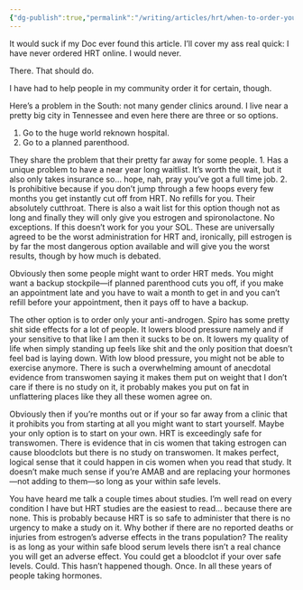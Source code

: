 ```yaml
---
{"dg-publish":true,"permalink":"/writing/articles/hrt/when-to-order-your-hrt-online/","tags":["Article"]}
---
```




It would suck if my Doc ever found this article. I’ll cover my ass real quick: I have never ordered HRT online. I would never. 

There. That should do.

I have had to help people in my community order it for certain, though.

Here’s a problem in the South: not many gender clinics around. I live near a pretty big city in Tennessee and even here there are three or so options. 
1. Go to the huge world reknown hospital.
2. Go to a planned parenthood. 

They share the problem that their pretty far away for some people. 1. Has a unique problem to have a near year long waitlist. It’s worth the wait, but it also only takes insurance so… hope, nah, pray you’ve got a full time job. 2. Is prohibitive because if you don’t jump through a few hoops every few months you get instantly cut off from HRT. No refills for you. Their absolutely cutthroat. There is also a wait list for this option though not as long and finally they will only give you estrogen and spironolactone. No exceptions. If this doesn’t work for you your SOL. These are universally agreed to be the worst administration for HRT and, ironically, pill estrogen is by far the most dangerous option available and will give you the worst results, though by how much is debated.

Obviously then some people might want to order HRT meds. You might want a backup stockpile—if planned parenthood cuts you off, if you make an appointment late and you have to wait a month to get in and you can’t refill before your appointment, then it pays off to have a backup. 

The other option is to order only your anti-androgen. Spiro has some pretty shit side effects for a lot of people. It lowers blood pressure namely and if your sensitive to that like I am then it sucks to be on. It lowers my quality of life when simply standing up feels like shit and the only position that doesn’t feel bad is laying down. With low blood pressure, you might not be able to exercise anymore. There is such a overwhelming amount of anecdotal evidence from transwomen saying it makes them put on weight that I don’t care if there is no study on it, it probably makes you put on fat in unflattering places like they all these women agree on.

Obviously then if you’re months out or if your so far away from a clinic that it prohibits you from starting at all you might want to start yourself. Maybe your only option is to start on your own. HRT is exceedingly safe for transwomen. There is evidence that in cis women that taking estrogen can cause bloodclots but there is no study on transwomen. It makes perfect, logical sense that it could happen in cis women when you read that study. It doesn’t make much sense if you’re AMAB and are replacing your hormones—not adding to them—so long as your within safe levels.

You have heard me talk a couple times about studies. I’m well read on every condition I have but HRT studies are the easiest to read… because there are none. This is probably because HRT is so safe to administer that there is no urgency to make a study on it. Why bother if there are no reported deaths or injuries from estrogen’s adverse effects in the trans population? The reality is as long as your within safe blood serum levels there isn’t a real chance you will get an adverse effect. You could get a bloodclot if your over safe levels. Could. This hasn’t happened though. Once. In all these years of people taking hormones.
